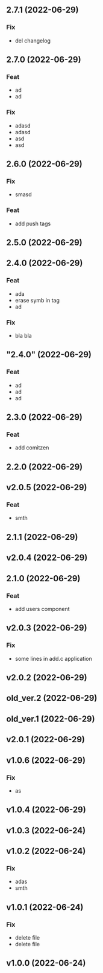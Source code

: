 ## 2.7.1 (2022-06-29)

### Fix

- del changelog

## 2.7.0 (2022-06-29)

### Feat

- ad
- ad

### Fix

- adasd
- adasd
- asd
- asd

## 2.6.0 (2022-06-29)

### Fix

- smasd

### Feat

- add push tags

## 2.5.0 (2022-06-29)

## 2.4.0 (2022-06-29)

### Feat

- ada
- erase symb in tag
- ad

### Fix

- bla bla

## "2.4.0" (2022-06-29)

### Feat

- ad
- ad
- ad

## 2.3.0 (2022-06-29)

### Feat

- add comitzen

## 2.2.0 (2022-06-29)

## v2.0.5 (2022-06-29)

### Feat

- smth

## 2.1.1 (2022-06-29)

## v2.0.4 (2022-06-29)

## 2.1.0 (2022-06-29)

### Feat

- add users component

## v2.0.3 (2022-06-29)

### Fix

- some lines in add.c application

## v2.0.2 (2022-06-29)

## old_ver.2 (2022-06-29)

## old_ver.1 (2022-06-29)

## v2.0.1 (2022-06-29)

## v1.0.6 (2022-06-29)

### Fix

- as

## v1.0.4 (2022-06-29)

## v1.0.3 (2022-06-24)

## v1.0.2 (2022-06-24)

### Fix

- adas
- smth

## v1.0.1 (2022-06-24)

### Fix

- delete file
- delete file

## v1.0.0 (2022-06-24)
